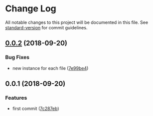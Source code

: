 # Change Log

All notable changes to this project will be documented in this file. See [standard-version](https://github.com/conventional-changelog/standard-version) for commit guidelines.

<a name="0.0.2"></a>
## [0.0.2](https://github.com/fjc0k/better-qiniu-cli/compare/v0.0.1...v0.0.2) (2018-09-20)


### Bug Fixes

* new instance for each file ([7e99be4](https://github.com/fjc0k/better-qiniu-cli/commit/7e99be4))



<a name="0.0.1"></a>
## 0.0.1 (2018-09-20)


### Features

* first commit ([7c287eb](https://github.com/fjc0k/better-qiniu-cli/commit/7c287eb))
